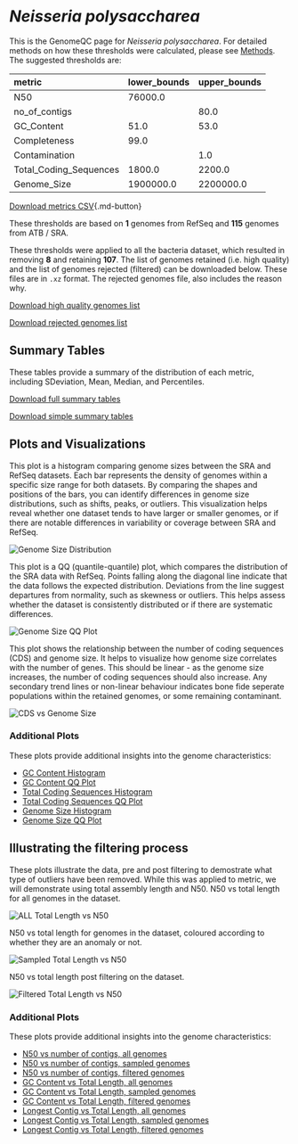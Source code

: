 # *Neisseria polysaccharea*

This is the GenomeQC page for *Neisseria polysaccharea*. For detailed methods on how these thresholds were calculated, please see [Methods](../../methods.md).
The suggested thresholds are: 

| metric                 | lower_bounds   | upper_bounds   |
|:-----------------------|:---------------|:---------------|
| N50                    | 76000.0        |                |
| no_of_contigs          |                | 80.0           |
| GC_Content             | 51.0           | 53.0           |
| Completeness           | 99.0           |                |
| Contamination          |                | 1.0            |
| Total_Coding_Sequences | 1800.0         | 2200.0         |
| Genome_Size            | 1900000.0      | 2200000.0      |

[Download metrics CSV](Neisseria_polysaccharea_metrics.csv){.md-button}


These thresholds are based on **1** genomes from RefSeq and **115** genomes from ATB / SRA.

These thresholds were applied to all the bacteria dataset, which resulted in removing **8** and retaining **107**.
The list of genomes retained (i.e. high quality) and the list of genomes rejected (filtered) can be downloaded below. These files are in `.xz` format. The rejected genomes file, also includes the reason why.

[Download high quality genomes list](Neisseria_polysaccharea_high_quality_genomes.csv.xz)


[Download rejected genomes list](Neisseria_polysaccharea_filtered_out_genomes.csv.xz)



## Summary Tables
These tables provide a summary of the distribution of each metric, including SDeviation, Mean, Median, and Percentiles.

[Download full summary tables](summary.csv)

[Download simple summary tables](selected_summary.csv)

## Plots and Visualizations

This plot is a histogram comparing genome sizes between the SRA and RefSeq datasets. Each bar represents the density of genomes within a specific size range for both datasets. By comparing the shapes and positions of the bars, you can identify differences in genome size distributions, such as shifts, peaks, or outliers. This visualization helps reveal whether one dataset tends to have larger or smaller genomes, or if there are notable differences in variability or coverage between SRA and RefSeq.

![Genome Size Distribution](Genome_Size_refseq_histogram_kde.png)

This plot is a QQ (quantile-quantile) plot, which compares the distribution of the SRA data with RefSeq. Points falling along the diagonal line indicate that the data follows the expected distribution. Deviations from the line suggest departures from normality, such as skewness or outliers. This helps assess whether the dataset is consistently distributed or if there are systematic differences.

![Genome Size QQ Plot](Genome_Size_refseq_qqplot.png)

This plot shows the relationship between the number of coding sequences (CDS) and genome size. It helps to visualize how genome size correlates with the number of genes. This should be linear - as the genome size increases, the number of coding sequences should also increase. Any secondary trend lines or non-linear behaviour indicates bone fide seperate populations within the retained genomes, or some remaining contaminant. 

![CDS vs Genome Size](Neisseria_polysaccharea_CDS_vs_Genome_Size.png)

### Additional Plots

These plots provide additional insights into the genome characteristics:

- [GC Content Histogram](GC_Content_refseq_histogram_kde.png)
- [GC Content QQ Plot](GC_Content_refseq_qqplot.png)
- [Total Coding Sequences Histogram](Total_Coding_Sequences_refseq_histogram_kde.png)
- [Total Coding Sequences QQ Plot](Total_Coding_Sequences_refseq_qqplot.png)
- [Genome Size Histogram](Genome_Size_refseq_histogram_kde.png)
- [Genome Size QQ Plot](Genome_Size_refseq_qqplot.png)
## Illustrating the filtering process
These plots illustrate the data, pre and post filtering to demostrate what type of outliers have been removed. While this was applied to metric, we will demonstrate using total assembly length and N50.
N50 vs total length for all genomes in the dataset.

![ALL Total Length vs N50](Neisseria_polysaccharea_all_total_length_N50.png)

N50 vs total length for genomes in the dataset, coloured according to whether they are an anomaly or not.

![Sampled Total Length vs N50](Neisseria_polysaccharea_sample_total_length_N50.png)

N50 vs total length post filtering on the dataset.

![Filtered Total Length vs N50](Neisseria_polysaccharea_filt_total_length_N50.png)

### Additional Plots

These plots provide additional insights into the genome characteristics:

- [N50 vs number of contigs, all genomes](Neisseria_polysaccharea_all_N50_number.png)
- [N50 vs number of contigs, sampled genomes](Neisseria_polysaccharea_sample_N50_number.png)
- [N50 vs number of contigs, filtered genomes](Neisseria_polysaccharea_filt_N50_number.png)
- [GC Content vs Total Length, all genomes](Neisseria_polysaccharea_all_total_length_GC_Content.png)
- [GC Content vs Total Length, sampled genomes](Neisseria_polysaccharea_sample_total_length_GC_Content.png)
- [GC Content vs Total Length, filtered genomes](Neisseria_polysaccharea_filt_total_length_GC_Content.png)
- [Longest Contig vs Total Length, all genomes](Neisseria_polysaccharea_all_total_length_longest.png)
- [Longest Contig vs Total Length, sampled genomes](Neisseria_polysaccharea_sample_total_length_longest.png)
- [Longest Contig vs Total Length, filtered genomes](Neisseria_polysaccharea_filt_total_length_longest.png)
